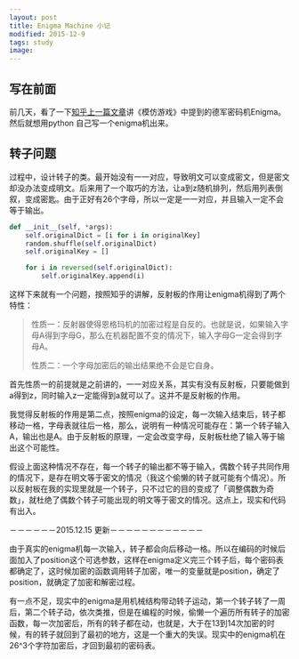 ```yaml
---
layout: post
title: Enigma Machine 小记
modified: 2015-12-9
tags: study
image:
---
```


## 写在前面
前几天，看了一下[知乎上一篇文章](http://www.zhihu.com/question/28397034)讲《模仿游戏》中提到的德军密码机Enigma。然后就想用python 自己写一个enigma机出来。

## 转子问题
过程中，设计转子的类。最开始没有一一对应，导致明文可以变成密文，但是密文却没办法变成明文。后来用了一个取巧的方法，让a到z随机排列，然后用列表倒叙，变成密匙。由于正好有26个字母，所以一定是一一对应，并且输入一定不会等于输出。

~~~python
def __init__(self, *args):
    self.originalDict = [i for i in originalKey]
    random.shuffle(self.originalDict)
    self.originalKey = []

    for i in reversed(self.originalDict):
        self.originalKey.append(i)
~~~

这样下来就有一个问题，按照知乎的讲解，反射板的作用让enigma机得到了两个特性：

>性质一：反射器使得恩格玛机的加密过程是自反的。也就是说，如果输入字母A得到字母G，那么在机器配置不变的情况下，输入字母G一定会得到字母A。
>
>性质二：一个字母加密后的输出结果绝不会是它自身。

首先性质一的前提就是之前讲的，一一对应关系，其实有没有反射板，只要能做到a得到z，同时输入z一定能得到a就可以了。这并不是反射板的作用。

我觉得反射板的作用是第二点，按照enigma的设定，每一次输入结束后，转子都移动一格，字母表就往后一格，那么，说明有一种情况可能存在：第一个转子输入A，输出也是A。由于反射板的原理，一定会改变字母，反射板杜绝了输入等于输出这个可能性。

假设上面这种情况不存在，每一个转子的输出都不等于输入，偶数个转子共同作用的情况下，是存在明文等于密文的情况（我这个偷懒的转子就可能有个情况）。所以反射板在我的实现里就是一个转子，只不过它的目的变成了「调整偶数为奇数」，就杜绝了偶数个转子可能出现的明文等于密文的情况。这点上，现实和代码有出入。

－－－－－－2015.12.15 更新－－－－－－－－－－－－

由于真实的enigma机每一次输入，转子都会向后移动一格。所以在编码的时候后面加入了position这个可选参数，这样在enigma定义完三个转子后，每个密码表都确定了，这时候加密的函数调用转子加密，唯一的变量就是position，确定了position，就确定了加密和解密过程。

有一点不足，现实中的enigma是用机械结构带动转子运动，第一个转子转了一周后，第二个转子动，依次类推，但是在编程的时候，偷懒一个遍历所有转子的加密函数，每一次加密后，所有的转子都在动，也就是，大于在13到14次加密的时候，有的转子就回到了最初的地方，这是一个重大的失误。现实中的enigma机在26^3个字符加密后，才回到最初的密码表。